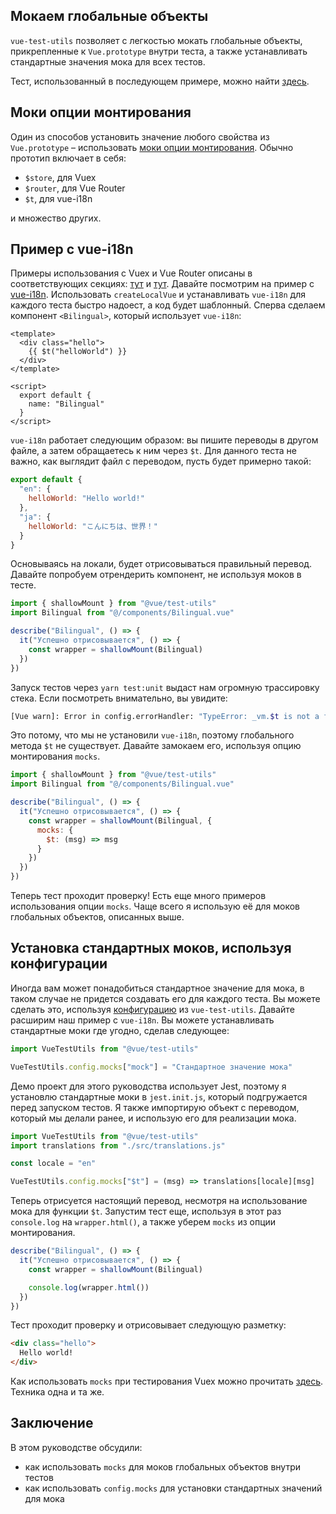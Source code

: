 ## Мокаем глобальные объекты

`vue-test-utils` позволяет с легкостью мокать глобальные объекты, прикрепленные к `Vue.prototype` внутри теста, а также устанавливать стандартные значения мока для всех тестов.

Тест, использованный в последующем примере, можно найти [здесь](https://github.com/lmiller1990/vue-testing-handbook/blob/master/demo-app/tests/unit/Bilingual.spec.js).

## Моки опции монтирования

Один из способов установить значение любого свойства из `Vue.prototype` – использовать [моки опции монтирования](https://vue-test-utils.vuejs.org/ru/api/options.html#mocks). Обычно прототип включает в себя:
- `$store`, для Vuex
- `$router`, для Vue Router
- `$t`, для vue-i18n

и множество других.


## Пример с vue-i18n

Примеры использования с Vuex и Vue Router описаны в соответствующих секциях: [тут](https://lmiller1990.github.io/vue-testing-handbook/ru/vuex-in-components.html#testing-vuex-in-components) и [тут](https://lmiller1990.github.io/vue-testing-handbook/ru/vue-router.html#vue-router). Давайте посмотрим на пример с [vue-i18n](https://github.com/kazupon/vue-i18n). Использовать `createLocalVue` и устанавливать `vue-i18n` для каждого теста быстро надоест, а код будет шаблонный. Сперва сделаем компонент `<Bilingual>`, который использует `vue-i18n`:

```vue
<template>
  <div class="hello">
    {{ $t("helloWorld") }}
  </div>
</template>

<script>
  export default {
    name: "Bilingual"
  }
</script>
```

`vue-i18n` работает следующим образом: вы пишите переводы в другом файле, а затем обращаетесь к ним через `$t`. Для данного теста не важно, как выглядит файл с переводом, пусть будет примерно такой: 

```js
export default {
  "en": {
    helloWorld: "Hello world!"
  },
  "ja": {
    helloWorld: "こんにちは、世界！"
  }
}
```

Основываясь на локали, будет отрисовываться правильный перевод. Давайте попробуем отрендерить компонент, не используя моков в тесте.

```js
import { shallowMount } from "@vue/test-utils"
import Bilingual from "@/components/Bilingual.vue"

describe("Bilingual", () => {
  it("Успешно отрисовывается", () => {
    const wrapper = shallowMount(Bilingual)
  })
})
```

Запуск тестов через `yarn test:unit` выдаст нам огромную трассировку стека. Если посмотреть внимательно, вы увидите:

```bash
[Vue warn]: Error in config.errorHandler: "TypeError: _vm.$t is not a function"
```

Это потому, что мы не установили `vue-i18n`, поэтому глобального метода `$t` не существует. Давайте замокаем его, используя опцию монтирования `mocks`.

```js
import { shallowMount } from "@vue/test-utils"
import Bilingual from "@/components/Bilingual.vue"

describe("Bilingual", () => {
  it("Успешно отрисовывается", () => {
    const wrapper = shallowMount(Bilingual, {
      mocks: {
        $t: (msg) => msg
      }
    })
  })
})
```

Теперь тест проходит проверку! Есть еще много примеров использования опции `mocks`. Чаще всего я использую её для моков глобальных объектов, описанных выше.

## Установка стандартных моков, используя конфигурации

Иногда вам может понадобиться стандартное значение для мока, в таком случае не придется создавать его для каждого теста. Вы можете сделать это, используя [конфигурацию](https://vue-test-utils.vuejs.org/ru/api/#%D0%BA%D0%BE%D0%BD%D1%84%D0%B8%D0%B3%D1%83%D1%80%D0%B0%D1%86%D0%B8%D1%8F) из `vue-test-utils`. Давайте расширим наш пример с `vue-i18n`. Вы можете устанавливать стандартные моки где угодно, сделав следующее:

```js
import VueTestUtils from "@vue/test-utils"

VueTestUtils.config.mocks["mock"] = "Стандартное значение мока"
```

Демо проект для этого руководства использует Jest, поэтому я установлю стандартные моки в `jest.init.js`, который подгружается перед запуском тестов. Я также импортирую объект с переводом, который мы делали ранее, и использую его для реализации мока.

```js
import VueTestUtils from "@vue/test-utils"
import translations from "./src/translations.js"

const locale = "en"

VueTestUtils.config.mocks["$t"] = (msg) => translations[locale][msg]
```

Теперь отрисуется настоящий перевод, несмотря на использование мока для функции `$t`. Запустим тест еще, используя в этот раз `console.log` на `wrapper.html()`, а также уберем `mocks` из опции монтирования.

```js
describe("Bilingual", () => {
  it("Успешно отрисовывается", () => {
    const wrapper = shallowMount(Bilingual)

    console.log(wrapper.html())
  })
})
```
Тест проходит проверку и отрисовывает следующую разметку:

```html
<div class="hello">
  Hello world!
</div>
```

Как использовать `mocks` при тестирования Vuex можно прочитать [здесь](https://lmiller1990.github.io/vue-testing-handbook/ru/vuex-in-components.html#testing-vuex-in-components). Техника одна и та же.

## Заключение

В этом руководстве обсудили:

- как использовать `mocks` для моков глобальных объектов внутри тестов
- как использовать `config.mocks` для установки стандартных значений для мока

